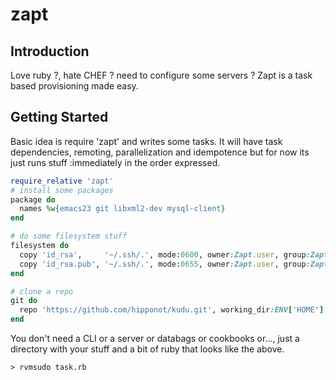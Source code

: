 zapt
====

## Introduction
Love ruby ?, hate CHEF ? need to configure some servers ? Zapt is a
task based provisioning made easy.

## Getting Started

Basic idea is require 'zapt' and writes some tasks.  It will have task
dependencies, remoting, parallelization and idempotence but for now
its just runs stuff :immediately in the order expressed.

```ruby
require_relative 'zapt'
# install some packages
package do
  names %w{emacs23 git libxml2-dev mysql-client}
end

# do some filesystem stuff
filesystem do
  copy 'id_rsa',     '~/.ssh/.', mode:0600, owner:Zapt.user, group:Zapt.group
  copy 'id_rsa.pub', '~/.ssh/.', mode:0655, owner:Zapt.user, group:Zapt.group
end

# clone a repo
git do
  repo 'https://github.com/hipponot/kudu.git', working_dir:ENV['HOME']
end

```

You don't need a CLI or a server or databags or cookbooks or..., just a directory
with your stuff and a bit of ruby that looks like the above.
```
> rvmsudo task.rb
```
